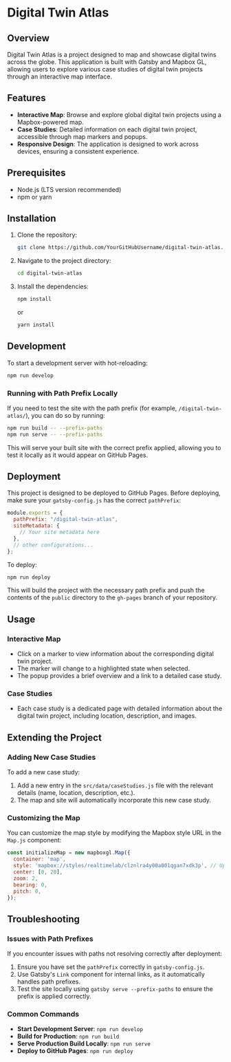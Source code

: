 # Digital Twin Atlas

## Overview
Digital Twin Atlas is a project designed to map and showcase digital twins across the globe. This application is built with Gatsby and Mapbox GL, allowing users to explore various case studies of digital twin projects through an interactive map interface.

## Features
- **Interactive Map**: Browse and explore global digital twin projects using a Mapbox-powered map.
- **Case Studies**: Detailed information on each digital twin project, accessible through map markers and popups.
- **Responsive Design**: The application is designed to work across devices, ensuring a consistent experience.

## Prerequisites
- Node.js (LTS version recommended)
- npm or yarn

## Installation

1. Clone the repository:
    ```bash
    git clone https://github.com/YourGitHubUsername/digital-twin-atlas.git
    ```

2. Navigate to the project directory:
    ```bash
    cd digital-twin-atlas
    ```

3. Install the dependencies:
    ```bash
    npm install
    ```
    or
    ```bash
    yarn install
    ```

## Development

To start a development server with hot-reloading:

```bash
npm run develop
```

### Running with Path Prefix Locally

If you need to test the site with the path prefix (for example, `/digital-twin-atlas/`), you can do so by running:

```bash
npm run build -- --prefix-paths
npm run serve -- --prefix-paths
```

This will serve your built site with the correct prefix applied, allowing you to test it locally as it would appear on GitHub Pages.

## Deployment

This project is designed to be deployed to GitHub Pages. Before deploying, make sure your `gatsby-config.js` has the correct `pathPrefix`:

```javascript
module.exports = {
  pathPrefix: "/digital-twin-atlas",
  siteMetadata: {
    // Your site metadata here
  },
  // other configurations...
};
```

To deploy:

```bash
npm run deploy
```

This will build the project with the necessary path prefix and push the contents of the `public` directory to the `gh-pages` branch of your repository.

## Usage

### Interactive Map
- Click on a marker to view information about the corresponding digital twin project.
- The marker will change to a highlighted state when selected.
- The popup provides a brief overview and a link to a detailed case study.

### Case Studies
- Each case study is a dedicated page with detailed information about the digital twin project, including location, description, and images.

## Extending the Project

### Adding New Case Studies
To add a new case study:

1. Add a new entry in the `src/data/caseStudies.js` file with the relevant details (name, location, description, etc.).
2. The map and site will automatically incorporate this new case study.

### Customizing the Map
You can customize the map style by modifying the Mapbox style URL in the `Map.js` component:

```javascript
const initializeMap = new mapboxgl.Map({
  container: 'map',
  style: 'mapbox://styles/realtimelab/clznlra4y00a001qgan7xdk3p', // Update this line with your style URL
  center: [0, 20],
  zoom: 2,
  bearing: 0,
  pitch: 0,
});
```

## Troubleshooting

### Issues with Path Prefixes
If you encounter issues with paths not resolving correctly after deployment:

1. Ensure you have set the `pathPrefix` correctly in `gatsby-config.js`.
2. Use Gatsby's `Link` component for internal links, as it automatically handles path prefixes.
3. Test the site locally using `gatsby serve --prefix-paths` to ensure the prefix is applied correctly.

### Common Commands

- **Start Development Server**: `npm run develop`
- **Build for Production**: `npm run build`
- **Serve Production Build Locally**: `npm run serve`
- **Deploy to GitHub Pages**: `npm run deploy`